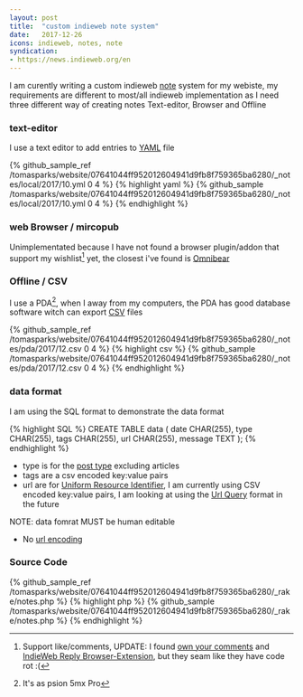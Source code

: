 ```yaml
---
layout: post
title:  "custom indieweb note system"
date:   2017-12-26
icons: indieweb, notes, note
syndication: 
- https://news.indieweb.org/en
---
```


I am curently writing a custom indieweb [note](https://indieweb.org/note) system for my webiste, my requirements are different to most/all indieweb implementation as I need three different way of creating notes Text-editor, Browser and Offline

### text-editor ###

I use a text editor to add entries to [YAML](https://en.wikipedia.org/wiki/YAML) file

{% github_sample_ref /tomasparks/website/07641044ff952012604941d9fb8f759365ba6280/_notes/local/2017/10.yml 0 4 %}
{% highlight yaml %}
{% github_sample /tomasparks/website/07641044ff952012604941d9fb8f759365ba6280/_notes/local/2017/10.yml 0 4 %}
{% endhighlight %}

### web Browser / mircopub ###

Unimplementated because I have not found a browser plugin/addon that support my wishlist[^2] yet, the closest i've found is [Omnibear](https://indieweb.org/Omnibear)

### Offline / CSV ###

I use a PDA[^1], when I away from my computers, the PDA has good database software witch can export [CSV](https://en.wikipedia.org/wiki/Comma-separated_values) files

{% github_sample_ref /tomasparks/website/07641044ff952012604941d9fb8f759365ba6280/_notes/pda/2017/12.csv  0 4 %}
{% highlight csv %}
{% github_sample /tomasparks/website/07641044ff952012604941d9fb8f759365ba6280/_notes/pda/2017/12.csv 0 4 %}
{% endhighlight %}

### data format ###

I am using the SQL format to demonstrate the data format

{% highlight SQL %}
CREATE TABLE data (
	date CHAR(255),
    type CHAR(255),
    tags CHAR(255),
    url CHAR(255),
    message TEXT
);
{% endhighlight %}

 * type is for the [post type](https://indieweb.org/posts#Kinds_of_Posts) excluding articles
 * tags are a csv encoded key:value pairs
 * url are for [Uniform Resource Identifier](https://en.wikipedia.org/wiki/Uniform_Resource_Identifier), I am currently using CSV encoded key:value pairs, I am looking at using the [Url Query](https://en.wikipedia.org/wiki/Query_string) format in the future

NOTE: data fomrat MUST be human editable
 * No [url encoding](https://en.wikipedia.org/wiki/Percent-encoding)
 
### Source Code ###

{% github_sample_ref /tomasparks/website/07641044ff952012604941d9fb8f759365ba6280/_rake/notes.php %}
{% highlight php %}
{% github_sample /tomasparks/website/07641044ff952012604941d9fb8f759365ba6280/_rake/notes.php %}
{% endhighlight %}

[^1]: It's as psion 5mx Pro
[^2]: Support like/comments, UPDATE: I found [own your comments](https://github.com/barnabywalters/own-your-comments) and [IndieWeb Reply Browser-Extension](https://github.com/barnabywalters/IndieWeb-Reply-Browser-Extension), but they seam like they have code rot :(

